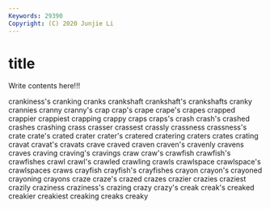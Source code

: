 ```yaml
---
Keywords: 29390
Copyright: (C) 2020 Junjie Li
---
```


# title

Write contents here!!!

crankiness's
cranking 
cranks 
crankshaft 
crankshaft's 
crankshafts 
cranky 
crannies 
cranny 
cranny's 
crap
crap's 
crape 
crape's 
crapes 
crapped 
crappier 
crappiest 
crapping 
crappy 
craps
craps's 
crash 
crash's 
crashed 
crashes 
crashing 
crass 
crasser 
crassest 
crassly
crassness 
crassness's 
crate 
crate's 
crated 
crater 
crater's 
cratered 
cratering 
craters
crates 
crating 
cravat 
cravat's 
cravats 
crave 
craved 
craven 
craven's 
cravenly
cravens 
craves 
craving 
craving's 
cravings 
craw 
craw's 
crawfish 
crawfish's 
crawfishes
crawl 
crawl's 
crawled 
crawling 
crawls 
crawlspace 
crawlspace's 
crawlspaces 
craws 
crayfish
crayfish's 
crayfishes 
crayon 
crayon's 
crayoned 
crayoning 
crayons 
craze 
craze's 
crazed
crazes 
crazier 
crazies 
craziest 
crazily 
craziness 
craziness's 
crazing 
crazy 
crazy's
creak 
creak's 
creaked 
creakier 
creakiest 
creaking 
creaks 
creaky 
